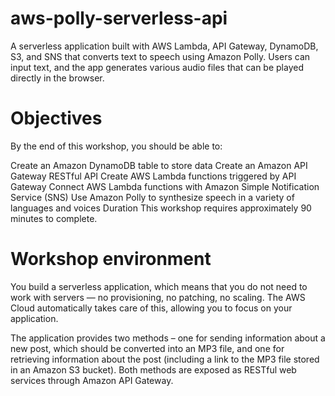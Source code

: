 # aws-polly-serverless-api
A serverless application built with AWS Lambda, API Gateway, DynamoDB, S3, and SNS that converts text to speech using Amazon Polly. Users can input text, and the app generates various audio files that can be played directly in the browser.

# Objectives
By the end of this workshop, you should be able to:

Create an Amazon DynamoDB table to store data Create an Amazon API Gateway RESTful API Create AWS Lambda functions triggered by API Gateway Connect AWS Lambda functions with Amazon Simple Notification Service (SNS) Use Amazon Polly to synthesize speech in a variety of languages and voices Duration This workshop requires approximately 90 minutes to complete.

# Workshop environment
You build a serverless application, which means that you do not need to work with servers — no provisioning, no patching, no scaling. The AWS Cloud automatically takes care of this, allowing you to focus on your application.

The application provides two methods – one for sending information about a new post, which should be converted into an MP3 file, and one for retrieving information about the post (including a link to the MP3 file stored in an Amazon S3 bucket). Both methods are exposed as RESTful web services through Amazon API Gateway.
